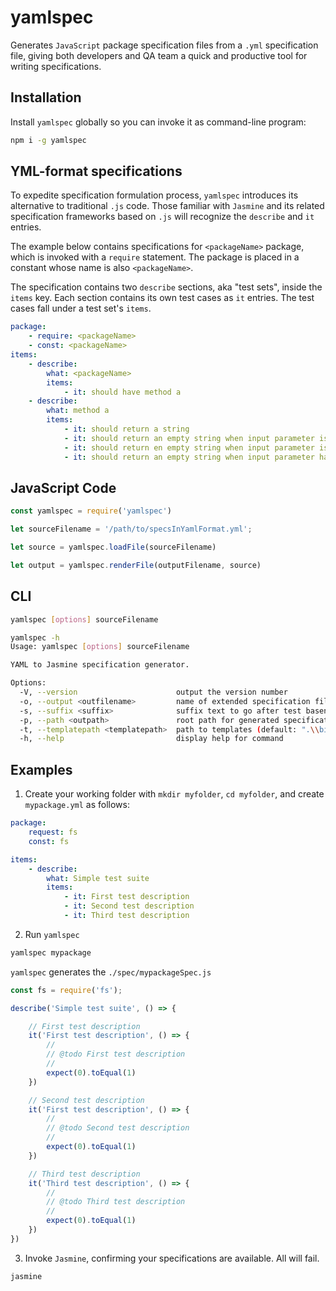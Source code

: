 # yamlspec

Generates `JavaScript` package specification files from a `.yml` specification file, giving both developers and QA team a quick and productive tool for writing specifications.  

## Installation

Install `yamlspec` globally so you can invoke it as command-line program:

```bash
npm i -g yamlspec
```

## YML-format specifications

To expedite specification formulation process, `yamlspec` introduces its alternative to traditional `.js` code. Those familiar with `Jasmine` and its related specification frameworks based on `.js` will recognize the `describe` and `it` entries.

The example below contains specifications for `<packageName>` package, which is invoked with a `require` statement. The package is placed in a constant whose name is also `<packageName>`.

The specification contains two `describe` sections, aka "test sets", inside the `items` key. Each section contains its own test cases as `it` entries. The test cases fall under a test set's `items`.

```yaml
package:
    - require: <packageName>
    - const: <packageName>
items:
    - describe:
        what: <packageName>
        items:
            - it: should have method a
    - describe:
        what: method a
        items:
            - it: should return a string
            - it: should return an empty string when input parameter is empty
            - it: should return en empty string when input parameter is not specified
            - it: should return an empty string when input parameter has only delimiters 
```

## JavaScript Code

```js
const yamlspec = require('yamlspec')

let sourceFilename = '/path/to/specsInYamlFormat.yml';

let source = yamlspec.loadFile(sourceFilename)

let output = yamlspec.renderFile(outputFilename, source)
```

## CLI

```bash
yamlspec [options] sourceFilename
```
```bash
yamlspec -h
Usage: yamlspec [options] sourceFilename

YAML to Jasmine specification generator.

Options:
  -V, --version                      output the version number
  -o, --output <outfilename>         name of extended specification filename
  -s, --suffix <suffix>              suffix text to go after test basename (default: "Spec")
  -p, --path <outpath>               root path for generated specification files (default: "./spec")
  -t, --templatepath <templatepath>  path to templates (default: ".\\bin\\templates")
  -h, --help                         display help for command
```


## Examples

1. Create your working folder with `mkdir myfolder`, `cd myfolder`, and create `mypackage.yml` as follows:

```yaml
package:
    request: fs
    const: fs

items:
    - describe:
        what: Simple test suite
        items:
            - it: First test description
            - it: Second test description
            - it: Third test description
```

2. Run `yamlspec`

```bash
yamlspec mypackage
```

`yamlspec` generates the `./spec/mypackageSpec.js`

```js
const fs = require('fs');

describe('Simple test suite', () => {

    // First test description
    it('First test description', () => {
        //
        // @todo First test description
        //
        expect(0).toEqual(1)
    })

    // Second test description
    it('First test description', () => {
        //
        // @todo Second test description
        //
        expect(0).toEqual(1)
    })

    // Third test description
    it('Third test description', () => {
        //
        // @todo Third test description
        //
        expect(0).toEqual(1)
    })
})
```

3. Invoke `Jasmine`, confirming your specifications are available. All will fail.

```bash
jasmine
```

